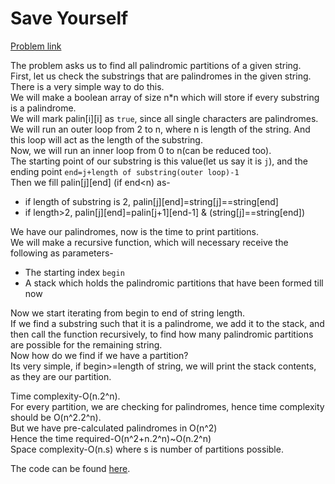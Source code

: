 # Save Yourself

[Problem link](https://github.com/dscnsec/DSC-NSEC-Algorithms/blob/master/8.%20Backtracking/save_yourself/save_yourself.md)

The problem asks us to find all palindromic partitions of a given string.<br>
First, let us check the substrings that are palindromes in the given string.<br>
There is a very simple way to do this.<br>
We will make a boolean array of size n*n which will store if every substring is a palindrome.<br>
We will mark palin[i][i] as `true`, since all single characters are palindromes.<br> 
We will run an outer loop from 2 to n, where n is length of the string. And this loop will act as the length of the substring.<br>
Now, we will run an inner loop from 0 to n(can be reduced too).<br>
The starting point of our substring is this value(let us say it is `j`), and the ending point `end=j+length of substring(outer loop)-1`<br>
Then we fill palin[j][end] (if end<n) as-
* if length of substring is 2, palin[j][end]=string[j]==string[end]
* if length>2, palin[j][end]=palin[j+1][end-1] & (string[j]==string[end])

We have our palindromes, now is the time to print partitions.<br>
We will make a recursive function, which will necessary receive the following as parameters-<br>
* The starting index `begin`
* A stack which holds the palindromic partitions that have been formed till now

Now we start iterating from begin to end of string length.<br>
If we find a substring such that it is a palindrome, we add it to the stack, and then call the function recursively, to find how many palindromic partitions are possible for the remaining string.<br>
Now how do we find if we have a partition?<br>
Its very simple, if begin>=length of string, we will print the stack contents, as they are our partition.<br>

Time complexity-O(n.2^n).<br>
For every partition, we are checking for palindromes, hence time complexity should be O(n^2.2^n).<br>
But we have pre-calculated palindromes in O(n^2)<br>
Hence the time required-O(n^2+n.2^n)~O(n.2^n)<br>
Space complexity-O(n.s) where s is number of partitions possible.<br>

The code can be found [here](https://github.com/dscnsec/DSC-NSEC-Algorithms/blob/master/8.%20Backtracking/save_yourself/SaveYourselfMerlin.java).
